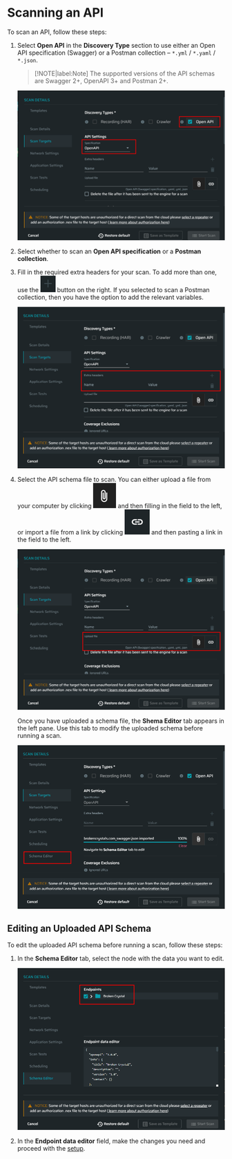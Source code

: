 # Scanning an API

To scan an API, follow these steps:
1. Select **Open API** in the **Discovery Type** section to use either an Open API specification (Swagger) or a Postman collection – `*.yml` / `*.yaml` / `*.json`.

    >[!NOTE|label:Note]
The supported versions of the API schemas are Swagger 2+, OpenAPI 3+ and Postman 2+.

    ![open-api](media/open-api.png ':size=45%')

2. Select whether to scan an **Open API specification** or a **Postman collection**.
3. Fill in the required extra headers for your scan. To add more than one, use the ![Plus-Button](media\plus-dark.png ':size=3%') button on the right. If you selected to scan a Postman collection, then you have the option to add the relevant variables.

    ![extra-headers](media/extra-headers.png ':size=45%')

4. Select the API schema file to scan. You can either upload a file from your computer by clicking ![Clip-Button](media/clip.png ':size=4%') and then filling in the field to the left, or import a file from a link by clicking ![Link-Button](media/link.png ':size=4%') and then pasting a link in the field to the left.

    ![upload-file](media/upload-file.png ':size=45%')

    Once you have uploaded a schema file, the **Shema Editor** tab appears in the left pane. Use this tab to modify the uploaded schema before running a scan. 

    ![schema-tab](media/schema-editor-tab.png ':size=45%')

## Editing an Uploaded API Schema
To edit the uploaded API schema before running a scan, follow these steps:
1. In the **Schema Editor** tab, select the node with the data you want to edit.

    ![select-endpoint](media/select-endpoint.png ':size=45%')

2. In the **Endpoint data editor** field, make the changes you need and proceed with the [setup](guide/np-web-ui/scanning/creating-new-scan.md).
